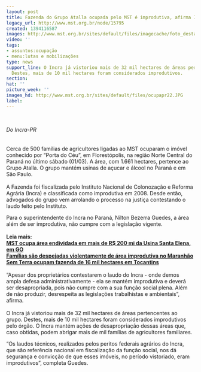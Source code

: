 ```yaml
---
layout: post
title: Fazenda do Grupo Atalla ocupada pelo MST é improdutiva, afirma Incra
legacy_url: http://www.mst.org.br/node/15795
created: 1394116587
images: http://www.mst.org.br/sites/default/files/imagecache/foto_destaque/ocupapr22.JPG
video: ''
tags:
- assuntos:ocupação
- menu:lutas e mobilizações
type: news
support_line: O Incra já vistoriou mais de 32 mil hectares de áreas pertencentes ao  grupo.
  Destes, mais de 10 mil hectares foram considerados improdutivos.
section: 
hat: ''
picture_week: ''
images_hd: http://www.mst.org.br/sites/default/files/ocupapr22.JPG
label: 
---
```

<p>&nbsp;</p><p><em>Do Incra-PR</em><br><br><br>Cerca de 500 famílias de agricultores ligadas ao MST ocuparam o imóvel conhecido por “Porta do Céu”, em Florestópolis, na região Norte Central do Paraná no último sábado (01/03). A área, com 1.661 hectares, pertence ao Grupo Atalla. O grupo mantém usinas de açucar e álcool no Paraná e em São Paulo.<br><br>A Fazenda foi fiscalizada pelo Instituto Nacional de Colonozação e Reforma Agrária (Incra) e classificada como improdutiva em 2008. Desde então, advogados do grupo vem arrolando o processo na justiça contestando o laudo feito pelo Instituto.</p><p>Para o superintendente do Incra no Paraná, Nilton Bezerra Guedes, a área além de ser improdutiva, não cumpre com a legislação vigente.<br><br><strong>Leia mais:<br></strong><a href="http://www.mst.org.br/node/15796"><strong>MST ocupa área endividada em mais de R$ 200 mi da Usina Santa Elena, em GO <br></strong></a><a href="http://www.mst.org.br/node/15791"><strong>Famílias são despejadas violentamente de área improdutiva no Maranhão</strong></a><a href="http://www.mst.org.br/node/15791"><strong><br></strong></a><a href="http://www.mst.org.br/node/15790"><strong>Sem Terra ocupam fazenda de 16 mil hectares em Tocantins <br></strong></a><br>“Apesar dos proprietários contestarem o laudo do Incra - onde demos ampla defesa administrativamente - ela se mantém improdutiva e deverá ser desapropriada, pois não cumpre com a sua função social plena. Além de não produzir, desrespeita as legislações trabalhistas e ambientais”, afirma.<br><br>O Incra já vistoriou mais de 32 mil hectares de áreas pertencentes ao grupo. Destes, mais de 10 mil hectares foram considerados improdutivos pelo órgão. O Incra mantém ações de desapropriação dessas áreas que, caso obtidas, podem abrigar mais de mil famílias de agricultores familiares.</p><p>“Os laudos técnicos, realizados pelos peritos federais agrários do Incra, que são referência nacional em fiscalização da função social, nos dá segurança e convicção de que esses imóveis, no período vistoriado, eram improdutivos”, completa Guedes.</p>
